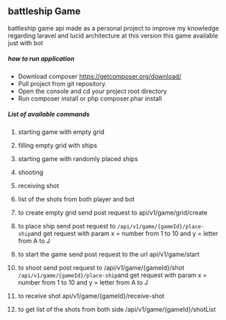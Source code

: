 ## battleship Game

battleship game api made as a personal project to improve my knowledge regarding laravel and lucid architecture
at this version this game available just with bot

##### how to run application 
- Download composer https://getcomposer.org/download/
- Pull project from git repository.
- Open the console and cd your project root directory
- Run composer install or php composer.phar install


##### List of available commands
1. starting game with empty grid
2. filling empty grid with ships
3. starting game with randomly placed ships
4. shooting
5. receiving shot
6. list of the shots from both player and bot

1. to create empty grid send post request to api/v1/game/grid/create
2. to place ship send post request to `/api/v1/game/{gameId}/place-ship`and get request with param x = number from 1 to 10 and y = letter from A to J
3. to start the game send post request to the url api/v1/game/start 
4. to shoot send post request to /api/v1/game/{gameId}/shot `/api/v1/game/{gameId}/place-ship`and get request with param x = number from 1 to 10 and y = letter from A to J
5. to receive shot api/v1/game/{gameId}/receive-shot
6. to get list of the shots from both side /api/v1/game/{gameId}/shotList